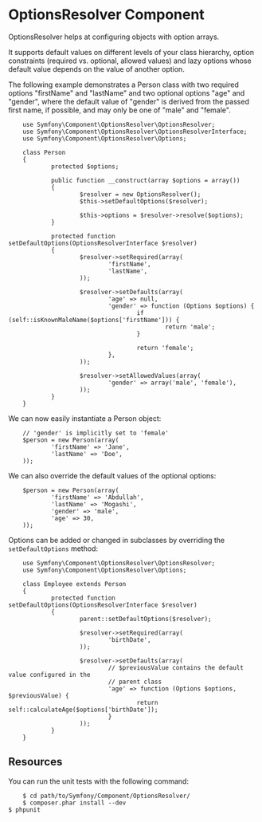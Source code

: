 OptionsResolver Component
=========================

OptionsResolver helps at configuring objects with option arrays.

It supports default values on different levels of your class hierarchy,
option constraints (required vs. optional, allowed values) and lazy options
whose default value depends on the value of another option.

The following example demonstrates a Person class with two required options
"firstName" and "lastName" and two optional options "age" and "gender", where
the default value of "gender" is derived from the passed first name, if
possible, and may only be one of "male" and "female".

		use Symfony\Component\OptionsResolver\OptionsResolver;
		use Symfony\Component\OptionsResolver\OptionsResolverInterface;
		use Symfony\Component\OptionsResolver\Options;

		class Person
		{
				protected $options;

				public function __construct(array $options = array())
				{
						$resolver = new OptionsResolver();
						$this->setDefaultOptions($resolver);

						$this->options = $resolver->resolve($options);
				}

				protected function setDefaultOptions(OptionsResolverInterface $resolver)
				{
						$resolver->setRequired(array(
								'firstName',
								'lastName',
						));

						$resolver->setDefaults(array(
								'age' => null,
								'gender' => function (Options $options) {
										if (self::isKnownMaleName($options['firstName'])) {
												return 'male';
										}

										return 'female';
								},
						));

						$resolver->setAllowedValues(array(
								'gender' => array('male', 'female'),
						));
				}
		}

We can now easily instantiate a Person object:

		// 'gender' is implicitly set to 'female'
		$person = new Person(array(
				'firstName' => 'Jane',
				'lastName' => 'Doe',
		));

We can also override the default values of the optional options:

		$person = new Person(array(
				'firstName' => 'Abdullah',
				'lastName' => 'Mogashi',
				'gender' => 'male',
				'age' => 30,
		));

Options can be added or changed in subclasses by overriding the `setDefaultOptions`
method:

		use Symfony\Component\OptionsResolver\OptionsResolver;
		use Symfony\Component\OptionsResolver\Options;

		class Employee extends Person
		{
				protected function setDefaultOptions(OptionsResolverInterface $resolver)
				{
						parent::setDefaultOptions($resolver);

						$resolver->setRequired(array(
								'birthDate',
						));

						$resolver->setDefaults(array(
								// $previousValue contains the default value configured in the
								// parent class
								'age' => function (Options $options, $previousValue) {
										return self::calculateAge($options['birthDate']);
								}
						));
				}
		}



Resources
---------

You can run the unit tests with the following command:

		$ cd path/to/Symfony/Component/OptionsResolver/
		$ composer.phar install --dev
	$ phpunit
